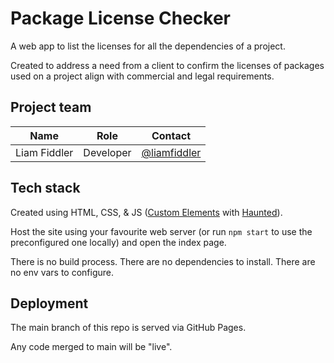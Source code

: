 # Package License Checker

A web app to list the licenses for all the dependencies of a project.

Created to address a need from a client to confirm the licenses of packages used on a project align with commercial and legal requirements.

## Project team

| Name         | Role      | Contact                                        |
| ------------ | --------- | ---------------------------------------------- |
| Liam Fiddler | Developer | [@liamfiddler](https://github.com/liamfiddler) |

## Tech stack

Created using HTML, CSS, & JS ([Custom Elements](https://developer.mozilla.org/en-US/docs/Web/Web_Components/Using_custom_elements) with [Haunted](https://hauntedhooks.netlify.app/)).

Host the site using your favourite web server (or run `npm start` to use the preconfigured one locally) and open the index page.

There is no build process. There are no dependencies to install. There are no env vars to configure.

## Deployment

The main branch of this repo is served via GitHub Pages.

Any code merged to main will be "live".
